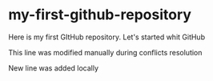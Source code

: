 # my-first-github-repository
Here is my first GItHub repository. Let's started whit GitHub

This line was modified manually during conflicts resolution

New line was added locally